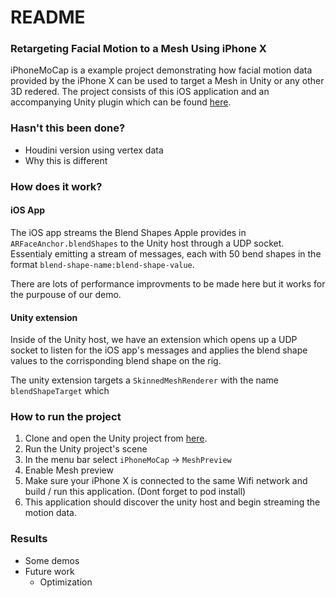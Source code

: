 # README #
### Retargeting Facial Motion to a Mesh Using iPhone X ###

iPhoneMoCap is a example project demonstrating how facial motion data provided by the iPhone X can be used to target a Mesh in Unity or any other 3D redered. The project consists of this iOS application and an accompanying Unity plugin which can be found [here](https://bitbucket.org/johnjcsmith/iphonemocap-unity).

### Hasn't this been done? ###

* Houdini version using vertex data
* Why this is different

### How does it work? ###

#### iOS App  ####
The iOS app streams the Blend Shapes Apple provides in `ARFaceAnchor.blendShapes` to the Unity host through a UDP socket. Essentialy emitting a stream of messages, each with 50 bend shapes in the format `blend-shape-name:blend-shape-value`.

There are lots of performance improvments to be made here but it works for the purpouse of our demo.

#### Unity extension ####
Inside of the Unity host, we have an extension which opens up a UDP socket to listen for the iOS app's messages and applies the blend shape values to the corrisponding blend shape on the rig.

The unity extension targets a `SkinnedMeshRenderer` with the name `blendShapeTarget` which 


### How to run the project ###
1. Clone and open the Unity project from [here](https://bitbucket.org/johnjcsmith/iphonemocap-unity).
2. Run the Unity project's scene
3. In the menu bar select `iPhoneMoCap` -> `MeshPreview`
4. Enable Mesh preview
5. Make sure your iPhone X is connected to the same Wifi network and build / run this application. (Dont forget to pod install)
6. This application should discover the unity host and begin streaming the motion data.

### Results ###

* Some demos
* Future work
    -  Optimization
